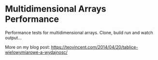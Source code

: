 # Multidimensional Arrays Performance
Performance tests for multidimensional arrays. Clone, build run and watch output...

More on my blog post: https://teovincent.com/2014/04/20/tablice-wielowymiarowe-a-wydajnosc/

